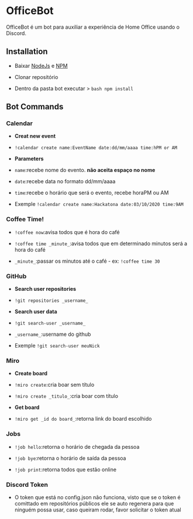 # OfficeBot

OfficeBot é um bot para auxiliar a experiência de Home Office usando o Discord.

## Installation

- Baixar [NodeJs](https://www.google.com/url?sa=t&rct=j&q=&esrc=s&source=web&cd=&cad=rja&uact=8&ved=2ahUKEwicp86-1JjsAhX8GbkGHcP6DccQFjAAegQIBBAC&url=https%3A%2F%2Fnodejs.org%2Fpt-br%2Fdownload%2F&usg=AOvVaw2zA10ppTgVEUmG6PgL7I6c) e [NPM](https://www.npmjs.com/get-npm)

- Clonar repositório

- Dentro da pasta bot executar > ```bash npm install```

## Bot Commands
### Calendar
- **Creat new event**
- ```!calendar create name:EventName date:dd/mm/aaaa time:hPM or AM```

- **Parameters**

- ```name```:recebe nome do evento. **não aceita espaço no nome**

- ```date```:recebe data no formato dd/mm/aaaa

- ```time```:recebe o horário que será o evento, recebe horaPM ou AM

- Exemple ```!calendar create name:Hackatona date:03/10/2020 time:9AM```

### Coffee Time!
- ```!coffee now```:avisa todos que é hora do café

- ```!coffee time _minute_```:avisa todos que em determinado minutos será a hora do café
- ```_minute_```:passar os minutos até o café - ex: ```!coffee time 30 ```

### GitHub
- **Search user repositories**
- ```!git repositories _username_```

- **Search user data**
- ```!git search-user _username_```

- ```_username_```:username do github 
- Exemple ```!git search-user meuNick```

### Miro 
- **Create board**
- ```!miro create```:cria boar sem título

- ```!miro create _titulo_```:cria boar com título

- **Get board**
- ```!miro get _id do board_```:retorna link do board escolhido

### Jobs
- ```!job hello```:retorna o horário de chegada da pessoa

- ```!job bye```:retorna o horário de saída da pessoa

- ```!job print```:retorna todos que estão online


### Discord Token
- O token que está no config.json não funciona, visto que se o token é comittado em repositórios públicos ele se auto regenera para que ninguém possa usar, caso queiram rodar, favor solicitar o token atual
